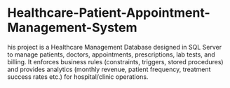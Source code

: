 # Healthcare-Patient-Appointment-Management-System
his project is a Healthcare Management Database designed in SQL Server to manage patients, doctors, appointments, prescriptions, lab tests, and billing. It enforces business rules (constraints, triggers, stored procedures) and provides analytics (monthly revenue, patient frequency, treatment success rates etc.) for hospital/clinic operations.
